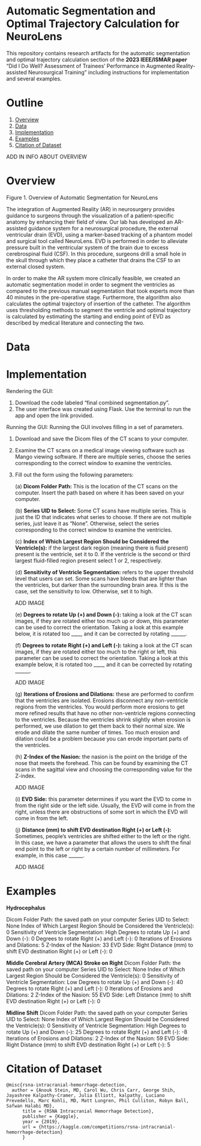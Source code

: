 # Automatic Segmentation and Optimal Trajectory Calculation for NeuroLens
This repository contains research artifacts for the automatic segmentation and optimal trajectory calculation section of the **2023 IEEE/ISMAR paper** “Did I Do Well? Assessment of Trainees’ Performance in Augmented Reality-assisted Neurosurgical Training” including instructions for implementation and several examples.

# Outline
1. [Overview](https://github.com/NeuroLens6/NeuroLens/blob/main/README.md#overview)
2. [Data](https://github.com/NeuroLens6/NeuroLens/blob/main/README.md#data)
3. [Implementation](https://github.com/NeuroLens6/NeuroLens/blob/main/README.md#implementation)
4. [Examples](https://github.com/NeuroLens6/NeuroLens/blob/main/README.md#examples)
5. [Citation of Dataset](https://github.com/NeuroLens6/NeuroLens/blob/main/README.md#citation-of-dataset)

ADD IN INFO ABOUT OVERVIEW

# Overview

Figure 1. Overview of Automatic Segmentation for NeuroLens

The integration of Augmented Reality (AR) in neurosurgery provides guidance to surgeons through the visualization of a patient-specific anatomy by enhancing their field of view. Our lab has developed an AR-assisted guidance system for a neurosurgical procedure, the external ventricular drain (EVD), using a marker-based tracking of a phantom model and surgical tool called NeuroLens. EVD is performed in order to alleviate pressure built in the ventricular system of the brain due to excess cerebrospinal fluid (CSF). In this procedure, surgeons drill a small hole in the skull through which they place a catheter that drains the CSF to an external closed system.

In order to make the AR system more clinically feasible, we created an automatic segmentation model in order to segment the ventricles as compared to the previous manual segmentation that took experts more than 40 minutes in the pre-operative stage. Furthermore, the algorithm also calculates the optimal trajectory of insertion of the catheter. The algorithm uses thresholding methods to segment the ventricle and optimal trajectory is calculated by estimating the starting and ending point of EVD as described by medical literature and connecting the two.

 


# Data

# Implementation

Rendering the GUI:
1. Download the code labeled “final combined segmentation.py”.
2. The user interface was created using Flask. Use the terminal to run the app and open the link provided.


Running the GUI:
Running the GUI involves filling in a set of parameters.
1. Download and save the Dicom files of the CT scans to your computer.
2. Examine the CT scans on a medical image viewing software such as Mango viewing software. If there are multiple series, choose the series corresponding to the correct window to examine the ventricles. 
3. Fill out the form using the following parameters:

	(a) **Dicom Folder Path:** This is the location of the CT scans on the computer. Insert the path based on where it has been saved on your computer.

	(b) **Series UID to Select:** Some CT scans have multiple series. This is just the ID that indicates what series to choose. If there are not multiple series, just leave it as “None”. Otherwise, select the series corresponding to the correct window to examine the ventricles. 

	(c) **Index of Which Largest Region Should be Considered the Ventricle(s):** if the largest dark region (meaning there is fluid present) present is the ventricle, set it to 0. If the ventricle is the second or third largest fluid-filled region present select 1 or 2, respectively. 

	(d) **Sensitivity of Ventricle Segmentation:** refers to the upper threshold level that users can set. Some scans have bleeds that are lighter than the ventricles, but darker than the surrounding brain area. If this is the case, set the sensitivity to low. Otherwise, set it to high.
	
	ADD IMAGE

	(e) **Degrees to rotate Up (+) and Down (-):** taking a look at the CT scan images, if they are rotated either too much up or down, this parameter can be used to correct the orientation. Taking a look at this example below, it is rotated too ____, and it can be corrected by rotating ______.

	(f) **Degrees to rotate Right (+) and Left (-):** taking a look at the CT scan images, if they are rotated either too much to the right or left, this parameter can be used to correct the orientation. Taking a look at this example below, it is rotated too ____, and it can be corrected by rotating ______.
	
	ADD IMAGE

	(g) **Iterations of Erosions and Dilations:** these are performed to confirm that the ventricles are isolated. Erosions disconnect any non-ventricle regions from the ventricles. You would perform more erosions to get more refined results that have no other non-ventricle regions connecting to the ventricles. Because the ventricles shrink slightly when erosion is performed, we use dilation to get them back to their normal size. We erode and dilate the same number of times. Too much erosion and dilation could be a problem because you can erode important parts of the ventricles. 
	
	
	(h) **Z-Index of the Nasion:** the nasion is the point on the bridge of the nose that meets the forehead. This can be found by examining the CT scans in the sagittal view and choosing the corresponding value for the Z-index.
	
	ADD IMAGE

	(i) **EVD Side:** this parameter determines if you want the EVD to come in from the right side or the left side. Usually, the EVD will come in from the right, unless there are obstructions of some sort in which the EVD will come in from the left.

	(j) **Distance (mm) to shift EVD destination Right (+) or Left (-):** Sometimes, people’s ventricles are shifted either to the left or the right. In this case, we have a parameter that allows the users to shift the final end point to the left or right by a certain number of millimeters. For example, in this case ______.

	ADD IMAGE


# Examples
**Hydrocephalus**

Dicom Folder Path: the saved path on your computer
Series UID to Select: None
Index of Which Largest Region Should be Considered the Ventricle(s): 0
Sensitivity of Ventricle Segmentation: High
Degrees to rotate Up (+) and Down (-): 0
Degrees to rotate Right (+) and Left (-): 0
Iterations of Erosions and Dilations: 5
Z-Index of the Nasion: 33
EVD Side: Right
Distance (mm) to shift EVD destination Right (+) or Left (-): 0

**Middle Cerebral Artery (MCA) Stroke on Right**
Dicom Folder Path: the saved path on your computer
Series UID to Select: None
Index of Which Largest Region Should be Considered the Ventricle(s): 0
Sensitivity of Ventricle Segmentation: Low
Degrees to rotate Up (+) and Down (-): 40
Degrees to rotate Right (+) and Left (-): 0
Iterations of Erosions and Dilations: 2
Z-Index of the Nasion: 55
EVD Side: Left
Distance (mm) to shift EVD destination Right (+) or Left (-): 0

**Midline Shift**
Dicom Folder Path: the saved path on your computer
Series UID to Select: None
Index of Which Largest Region Should be Considered the Ventricle(s): 0
Sensitivity of Ventricle Segmentation: High
Degrees to rotate Up (+) and Down (-): 25
Degrees to rotate Right (+) and Left (-): -8
Iterations of Erosions and Dilations: 2
Z-Index of the Nasion: 59
EVD Side: Right
Distance (mm) to shift EVD destination Right (+) or Left (-): 5



# Citation of Dataset
	@misc{rsna-intracranial-hemorrhage-detection,
   	  author = {Anouk Stein, MD, Carol Wu, Chris Carr, George Shih, Jayashree Kalpathy-Cramer, Julia Elliott, kalpathy, Luciano 		Prevedello, Marc Kohli, MD, Matt Lungren, Phil Culliton, Robyn Ball, Safwan Halabi MD},
          title = {RSNA Intracranial Hemorrhage Detection},
          publisher = {Kaggle},
          year = {2019},
          url = {https://kaggle.com/competitions/rsna-intracranial-hemorrhage-detection}
          }
